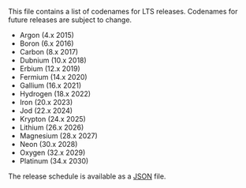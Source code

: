 This file contains a list of codenames for LTS releases. Codenames for future
releases are subject to change.

* Argon (4.x 2015)
* Boron (6.x 2016)
* Carbon (8.x 2017)
* Dubnium (10.x 2018)
* Erbium (12.x 2019)
* Fermium (14.x 2020)
* Gallium (16.x 2021)
* Hydrogen (18.x 2022)
* Iron (20.x 2023)
* Jod (22.x 2024)
* Krypton (24.x 2025)
* Lithium (26.x 2026)
* Magnesium (28.x 2027)
* Neon (30.x 2028)
* Oxygen (32.x 2029)
* Platinum (34.x 2030)

The release schedule is available as a [JSON](./schedule.json) file.
